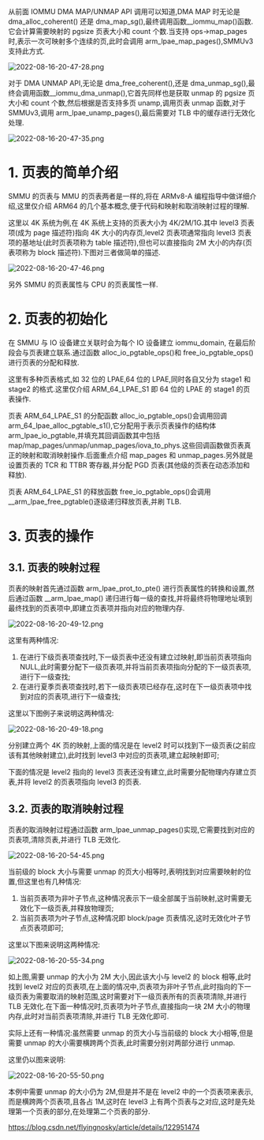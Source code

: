 
从前面 IOMMU DMA MAP/UNMAP API 调用可以知道,DMA MAP 时无论是 dma_alloc_coherent() 还是 dma_map_sg(),最终调用函数__iommu_map()函数.它会计算需要映射的 pgsize 页表大小和 count 个数.当支持 ops->map_pages 时,表示一次可映射多个连续的页,此时会调用 arm_lpae_map_pages(),SMMUv3 支持此方式.

![2022-08-16-20-47-28.png](./images/2022-08-16-20-47-28.png)

对于 DMA UNMAP API,无论是 dma_free_coherent(),还是 dma_unmap_sg(),最终会调用函数__iommu_dma_unmap(),它首先同样也是获取 unmap 的 pgsize 页大小和 count 个数,然后根据是否支持多页 unamp,调用页表 unmap 函数,对于 SMMUv3,调用 arm_lpae_unamp_pages(),最后需要对 TLB 中的缓存进行无效化处理.

![2022-08-16-20-47-35.png](./images/2022-08-16-20-47-35.png)

# 1. 页表的简单介绍

SMMU 的页表与 MMU 的页表两者是一样的,将在 ARMv8-A 编程指导中做详细介绍,这里仅介绍 ARM64 的几个基本概念,便于代码和映射和取消映射过程的理解.

这里以 4K 系统为例,在 4K 系统上支持的页表大小为 4K/2M/1G.其中 level3 页表项(成为 page 描述符)指向 4K 大小的内存页,level2 页表项通常指向 level3 页表项的基地址(此时页表项称为 table 描述符),但也可以直接指向 2M 大小的内存(页表项称为 block 描述符).下图对三者做简单的描述.

![2022-08-16-20-47-46.png](./images/2022-08-16-20-47-46.png)

另外 SMMU 的页表属性与 CPU 的页表属性一样.

# 2. 页表的初始化

在 SMMU 与 IO 设备建立关联时会为每个 IO 设备建立 iommu_domain, 在最后阶段会与页表建立联系.通过函数 alloc_io_pgtable_ops()和 free_io_pgtable_ops()进行页表的分配和释放.

这里有多种页表格式,如 32 位的 LPAE,64 位的 LPAE,同时各自又分为 stage1 和 stage2 的格式.这里仅介绍 ARM_64_LPAE_S1 即 64 位的 LPAE 的 stage1 的页表操作.

页表 ARM_64_LPAE_S1 的分配函数 alloc_io_pgtable_ops()会调用回调 arm_64_lpae_alloc_pgtable_s1(),它分配用于表示页表操作的结构体 arm_lpae_io_pgtable,并填充其回调函数其中包括 map/map_pages/unmap/unmap_pages/iova_to_phys.这些回调函数做页表真正的映射和取消映射操作.后面重点介绍 map_pages 和 unmap_pages.另外就是设置页表的 TCR 和 TTBR 寄存器,并分配 PGD 页表(其他级的页表在动态添加和释放).

页表 ARM_64_LPAE_S1 的释放函数 free_io_pgtable_ops()会调用__arm_lpae_free_pgtable()逐级递归释放页表,并刷 TLB.

# 3. 页表的操作

## 3.1. 页表的映射过程

页表的映射首先通过函数 arm_lpae_prot_to_pte() 进行页表属性的转换和设置,然后通过函数 __arm_lpae_map() 递归进行每一级的查找,并将最终将物理地址填到最终找到的页表项中,即建立页表项并指向对应的物理内存.

![2022-08-16-20-49-12.png](./images/2022-08-16-20-49-12.png)

这里有两种情况:

1. 在进行下级页表项查找时,下一级页表中还没有建立过映射,即当前页表项指向 NULL,此时需要分配下一级页表项,并将当前页表项指向分配的下一级页表项,进行下一级查找;
2. 在进行夏季页表项查找时,若下一级页表项已经存在,这时在下一级页表项中找到对应的页表项,进行下一级查找;

这里以下图例子来说明这两种情况:

![2022-08-16-20-49-18.png](./images/2022-08-16-20-49-18.png)

分别建立两个 4K 页的映射,上面的情况是在 level2 时可以找到下一级页表(之前应该有其他映射建立),此时找到 level3 中对应的页表项,建立起映射即可;

下面的情况是 level2 指向的 level3 页表还没有建立,此时需要分配物理内存建立页表,并将 level2 的页表项指向 level3 的页表.

## 3.2. 页表的取消映射过程

页表的取消映射过程通过函数 arm_lpae_unmap_pages()实现,它需要找到对应的页表项,清除页表,并进行 TLB 无效化.

![2022-08-16-20-54-45.png](./images/2022-08-16-20-54-45.png)

当前级的 block 大小与需要 unmap 的页大小相等时,表明找到对应需要映射的位置,但这里也有几种情况:

1. 当前页表项为非叶子节点,这种情况表示下一级全部属于当前映射,这时需要无效化下一级页表,并释放物理页;
2. 当前页表项为叶子节点,这种情况即 block/page 页表情况,这时无效化叶子节点页表项即可;

这里以下图来说明这两种情况:

![2022-08-16-20-55-34.png](./images/2022-08-16-20-55-34.png)

如上图,需要 unmap 的大小为 2M 大小,因此该大小与 level2 的 block 相等,此时找到 level2 对应的页表项,在上面的情况中,页表项为非叶子节点,此时指向的下一级页表为需要取消的映射范围,这时需要对下一级页表所有的页表项清除,并进行 TLB 无效化.在下面一种情况时,页表项为叶子节点,直接指向一块 2M 大小的物理内存,此时对当前页表项清除,并进行 TLB 无效化即可.

实际上还有一种情况:虽然需要 unmap 的页大小与当前级的 block 大小相等,但是需要 unmap 的大小需要横跨两个页表,此时需要分别对两部分进行 unmap.

这里仍以图来说明:

![2022-08-16-20-55-50.png](./images/2022-08-16-20-55-50.png)

本例中需要 unmap 的大小仍为 2M,但是并不是在 level2 中的一个页表项来表示,而是横跨两个页表项,且各占 1M,这时在 level3 上有两个页表与之对应,这时是先处理第一个页表的部分,在处理第二个页表的部分.

https://blog.csdn.net/flyingnosky/article/details/122951474